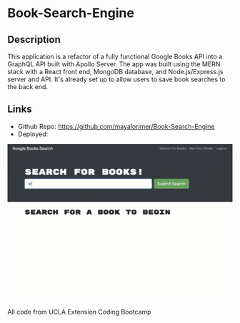 # Book-Search-Engine

## Description
This application is a refactor of a fully functional Google Books API into a GraphQL API built with Apollo Server. The app was built using the MERN stack with a React front end, MongoDB database, and Node.js/Express.js server and API. It's already set up to allow users to save book searches to the back end.

## Links
- Github Repo: https://github.com/mayalorimer/Book-Search-Engine
- Deployed:

![screenshot](./screenshot.png)

All code from UCLA Extension Coding Bootcamp